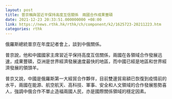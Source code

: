 ```yaml
---
layout: post
title: 普京稱與習近平保持高度互信關係　兩國合作成果豐碩
date: 2021-12-23 20:33:51.000000000 +08:00
link: https://news.rthk.hk/rthk/ch/component/k2/1625723-20211223.htm
categories: rthk
---
```


俄羅斯總統普京在年度記者會上，談到中俄關係。

普京說，他和中國國家主席習近平保持高度互信關係，兩國在各領域合作發展迅速，成果豐碩，亞洲是世界經濟發展速度最快的地區，而中國已經是地區和世界經濟發展的領頭羊。

普京又說，中國是俄羅斯第一大經貿合作夥伴，目前雙邊貿易額已恢復到疫情前的水平，兩國在能源、航空航天、高科技、軍事、安全和人文領域的合作發展態勢喜人，強調中俄合作不單止造福兩國人民，亦是國際關係領域的穩定因素。
